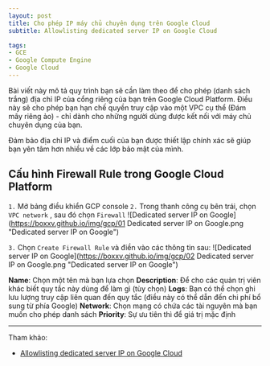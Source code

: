 ```yaml
---
layout: post
title: Cho phép IP máy chủ chuyên dụng trên Google Cloud
subtitle: Allowlisting dedicated server IP on Google Cloud

tags:
- GCE
- Google Compute Engine
- Google Cloud
---
```


Bài viết này mô tả quy trình bạn sẽ cần làm theo để cho phép (danh sách trắng) địa chỉ IP của cổng riêng của bạn trên Google Cloud Platform. Điều này sẽ cho phép bạn hạn chế quyền truy cập vào một VPC cụ thể (Đám mây riêng ảo) - chỉ dành cho những người dùng được kết nối với máy chủ chuyên dụng của bạn.

Đảm bảo địa chỉ IP và điểm cuối của bạn được thiết lập chính xác sẽ giúp bạn yên tâm hơn nhiều về các lớp bảo mật của mình.

## Cấu hình Firewall Rule trong Google Cloud Platform

`1.` Mở bảng điều khiển GCP console
`2.` Trong thanh công cụ bên trái, chọn `VPC network` , sau đó chọn `Firewall`
![Dedicated server IP on Google](https://boxxv.github.io/img/gcp/01 Dedicated server IP on Google.png "Dedicated server IP on Google")

`3.` Chọn `Create Firewall Rule` và điền vào các thông tin sau:
![Dedicated server IP on Google](https://boxxv.github.io/img/gcp/02 Dedicated server IP on Google.png "Dedicated server IP on Google")

**Name**: Chọn một tên mà bạn lựa chọn
**Description**: Để cho các quản trị viên khác biết quy tắc này dùng để làm gì (tùy chọn)
**Logs**: Bạn có thể chọn ghi lưu lượng truy cập liên quan đến quy tắc (điều này có thể dẫn đến chi phí bổ sung từ phía Google)
**Network**: Chọn mạng có chứa các tài nguyên mà bạn muốn cho phép danh sách
**Priority**: Sự ưu tiên thì để giá trị mặc định






-----
Tham khảo:
- [Allowlisting dedicated server IP on Google Cloud](https://help.nordlayer.com/hc/en-us/articles/360019722838-Allowlisting-dedicated-server-IP-on-Google-Cloud)